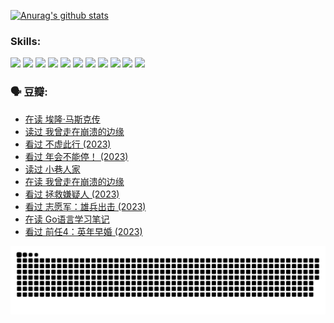 
[![Anurag's github stats](https://github-readme-stats.vercel.app/api?username=w940853815)](https://github.com/anuraghazra/github-readme-stats)

### Skills:

<code><img height="32" src="https://cdn.jsdelivr.net/npm/simple-icons@v5/icons/python.svg"></code>
<code><img height="32" src="https://cdn.jsdelivr.net/npm/simple-icons@v5/icons/javascript.svg"></code>
<code><img height="32" src="https://cdn.jsdelivr.net/npm/simple-icons@v5/icons/django.svg"></code>
<code><img height="32" src="https://cdn.jsdelivr.net/npm/simple-icons@v5/icons/flask.svg"></code>
<code><img height="32" src="https://cdn.jsdelivr.net/npm/simple-icons@v5/icons/vuetify.svg"></code>
<code><img height="32" src="https://cdn.jsdelivr.net/npm/simple-icons@v5/icons/git.svg"></code>
<code><img height="32" src="https://cdn.jsdelivr.net/npm/simple-icons@v5/icons/docker.svg"></code>
<code><img height="32" src="https://cdn.jsdelivr.net/npm/simple-icons@v5/icons/postgresql.svg"></code>
<code><img height="32" src="https://cdn.jsdelivr.net/npm/simple-icons@v5/icons/elasticsearch.svg"></code>
<code><img height="32" src="https://cdn.jsdelivr.net/npm/simple-icons@v5/icons/macos.svg"></code>
<code><img height="32" src="https://cdn.jsdelivr.net/npm/simple-icons@v5/icons/linux.svg"></code>

### 🗣 豆瓣:

<!-- DOUBAN-ACTIVITIES:START -->
- [在读 埃隆·马斯克传](https://www.douban.com/people/136069238/status/4500417190/?_i=06316976)
- [读过 我曾走在崩溃的边缘](https://www.douban.com/people/136069238/status/4500416754/?_i=06316976)
- [看过 不虚此行‎ (2023)](https://www.douban.com/people/136069238/status/4499973052/?_i=06316976)
- [看过 年会不能停！‎ (2023)](https://www.douban.com/people/136069238/status/4498582002/?_i=06316976)
- [读过 小巷人家](https://www.douban.com/people/136069238/status/4489290935/?_i=06316976)
- [在读 我曾走在崩溃的边缘](https://www.douban.com/people/136069238/status/4489290559/?_i=06316976)
- [看过 拯救嫌疑人‎ (2023)](https://www.douban.com/people/136069238/status/4477421513/?_i=06316976)
- [看过 志愿军：雄兵出击‎ (2023)](https://www.douban.com/people/136069238/status/4465247367/?_i=06316976)
- [在读 Go语言学习笔记](https://www.douban.com/people/136069238/status/4459852901/?_i=06316976)
- [看过 前任4：英年早婚‎ (2023)](https://www.douban.com/people/136069238/status/4458320768/?_i=06316976)
<!-- DOUBAN-ACTIVITIES:END -->


![Snake animation](https://raw.githubusercontent.com/w940853815/w940853815/output/github-contribution-grid-snake.svg)

<!--
**w940853815/w940853815** is a ✨ _special_ ✨ repository because its `README.md` (this file) appears on your GitHub profile.

Here are some ideas to get you started:

- 🔭 I’m currently working on ...
- 🌱 I’m currently learning ...
- 👯 I’m looking to collaborate on ...
- 🤔 I’m looking for help with ...
- 💬 Ask me about ...
- 📫 How to reach me: ...
- 😄 Pronouns: ...
- ⚡ Fun fact: ...
-->
